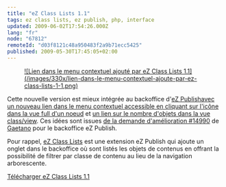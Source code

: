 ```yaml
---
title: "eZ Class Lists 1.1"
tags: ez class lists, ez publish, php, interface
updated: 2009-06-02T17:54:26.000Z
lang: "fr"
node: "67812"
remoteId: "d03f8121c48a950483f2a9b71ecc5425"
published: 2009-05-30T17:45:05+02:00
---
```

<figure class="object-left"><a href="/images/lien-dans-le-menu-contextuel-ajoute-par-ez-class-lists-1-1.png">![Lien dans le menu contextuel ajouté par eZ Class Lists 1.1](/images/330x/lien-dans-le-menu-contextuel-ajoute-par-ez-class-lists-1-1.png)
</a></figure>


Cette nouvelle version est mieux intégrée au backoffice d'[eZ Publish](/tag/ez+publish)[avec un nouveau lien dans le menu contextuel accessible en cliquant sur l'icône dans la vue full d'un noeud](http://projects.ez.no/ezclasslists/gallery/new_features_of_1_1/link_in_popup_menu) et [un lien sur le nombre d'objets dans la vue class/view](http://projects.ez.no/ezclasslists/gallery/new_features_of_1_1/link_in_class_view). Ces idées sont issues [de la demande d'amélioration #14990](http://issues.ez.no/14990) de [Gaetano](http://gggeek.altervista.org/) pour le backoffice eZ Publish.


Pour rappel, [eZ Class Lists](http://projects.ez.no/ezclasslists) est une extension eZ Publish qui ajoute un onglet dans le backoffice où sont listés les objets de contenus en offrant la possibilité de filtrer par classe de contenu au lieu de la navigation arborescente.


[Télécharger eZ Class Lists 1.1](http://projects.ez.no/ezclasslists/downloads/ez_class_lists_1_1)

